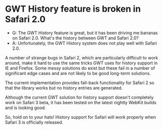 # GWT History feature is broken in Safari 2.0 #
  * Q: The GWT History feature is great, but it has been driving me bananas on Safari 2.0. What's the history between GWT and Safari 2.0?
  * A: Unfortunately, the GWT History system does not play well with Safari 2.0.

A number of strange bugs in Safari 2, which are particularly difficult to work around, make it hard to use the same tricks GWT uses for history support in IE and Firefox. Some messy solutions do exist but these fail in a number of significant edge cases and are not likely to be good long-term solutions.

The current implementation provides fall-back functionality for Safari 2 so that the library works but no history entries are generated.

Although the current GWT solution for history support doesn't completely work on Safari 3 beta, it has been tested on the latest nightly WebKit builds and is looking good.

So, hold on to your hats! History support for Safari will work properly when Safari 3 is officially released.
